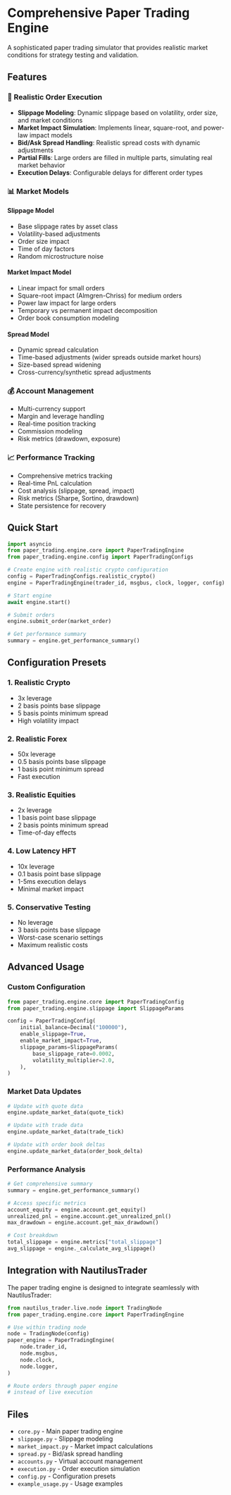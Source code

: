 # Comprehensive Paper Trading Engine

A sophisticated paper trading simulator that provides realistic market conditions for strategy testing and validation.

## Features

### 🎯 Realistic Order Execution
- **Slippage Modeling**: Dynamic slippage based on volatility, order size, and market conditions
- **Market Impact Simulation**: Implements linear, square-root, and power-law impact models
- **Bid/Ask Spread Handling**: Realistic spread costs with dynamic adjustments
- **Partial Fills**: Large orders are filled in multiple parts, simulating real market behavior
- **Execution Delays**: Configurable delays for different order types

### 📊 Market Models

#### Slippage Model
- Base slippage rates by asset class
- Volatility-based adjustments
- Order size impact
- Time of day factors
- Random microstructure noise

#### Market Impact Model
- Linear impact for small orders
- Square-root impact (Almgren-Chriss) for medium orders
- Power law impact for large orders
- Temporary vs permanent impact decomposition
- Order book consumption modeling

#### Spread Model
- Dynamic spread calculation
- Time-based adjustments (wider spreads outside market hours)
- Size-based spread widening
- Cross-currency/synthetic spread adjustments

### 💰 Account Management
- Multi-currency support
- Margin and leverage handling
- Real-time position tracking
- Commission modeling
- Risk metrics (drawdown, exposure)

### 📈 Performance Tracking
- Comprehensive metrics tracking
- Real-time PnL calculation
- Cost analysis (slippage, spread, impact)
- Risk metrics (Sharpe, Sortino, drawdown)
- State persistence for recovery

## Quick Start

```python
import asyncio
from paper_trading.engine.core import PaperTradingEngine
from paper_trading.engine.config import PaperTradingConfigs

# Create engine with realistic crypto configuration
config = PaperTradingConfigs.realistic_crypto()
engine = PaperTradingEngine(trader_id, msgbus, clock, logger, config)

# Start engine
await engine.start()

# Submit orders
engine.submit_order(market_order)

# Get performance summary
summary = engine.get_performance_summary()
```

## Configuration Presets

### 1. Realistic Crypto
- 3x leverage
- 2 basis points base slippage
- 5 basis points minimum spread
- High volatility impact

### 2. Realistic Forex
- 50x leverage
- 0.5 basis points base slippage
- 1 basis point minimum spread
- Fast execution

### 3. Realistic Equities
- 2x leverage
- 1 basis point base slippage
- 2 basis points minimum spread
- Time-of-day effects

### 4. Low Latency HFT
- 10x leverage
- 0.1 basis point base slippage
- 1-5ms execution delays
- Minimal market impact

### 5. Conservative Testing
- No leverage
- 3 basis points base slippage
- Worst-case scenario settings
- Maximum realistic costs

## Advanced Usage

### Custom Configuration
```python
from paper_trading.engine.core import PaperTradingConfig
from paper_trading.engine.slippage import SlippageParams

config = PaperTradingConfig(
    initial_balance=Decimal("100000"),
    enable_slippage=True,
    enable_market_impact=True,
    slippage_params=SlippageParams(
        base_slippage_rate=0.0002,
        volatility_multiplier=2.0,
    ),
)
```

### Market Data Updates
```python
# Update with quote data
engine.update_market_data(quote_tick)

# Update with trade data
engine.update_market_data(trade_tick)

# Update with order book deltas
engine.update_market_data(order_book_delta)
```

### Performance Analysis
```python
# Get comprehensive summary
summary = engine.get_performance_summary()

# Access specific metrics
account_equity = engine.account.get_equity()
unrealized_pnl = engine.account.get_unrealized_pnl()
max_drawdown = engine.account.get_max_drawdown()

# Cost breakdown
total_slippage = engine.metrics["total_slippage"]
avg_slippage = engine._calculate_avg_slippage()
```

## Integration with NautilusTrader

The paper trading engine is designed to integrate seamlessly with NautilusTrader:

```python
from nautilus_trader.live.node import TradingNode
from paper_trading.engine.core import PaperTradingEngine

# Use within trading node
node = TradingNode(config)
paper_engine = PaperTradingEngine(
    node.trader_id,
    node.msgbus,
    node.clock,
    node.logger,
)

# Route orders through paper engine
# instead of live execution
```

## Files

- `core.py` - Main paper trading engine
- `slippage.py` - Slippage modeling
- `market_impact.py` - Market impact calculations
- `spread.py` - Bid/ask spread handling
- `accounts.py` - Virtual account management
- `execution.py` - Order execution simulation
- `config.py` - Configuration presets
- `example_usage.py` - Usage examples